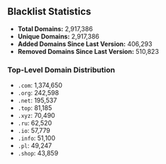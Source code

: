## Blacklist Statistics

- **Total Domains:** 2,917,386
- **Unique Domains:** 2,917,386
- **Added Domains Since Last Version:** 406,293
- **Removed Domains Since Last Version:** 510,823

### Top-Level Domain Distribution

-  `.com`: 1,374,650
-  `.org`: 242,598
-  `.net`: 195,537
-  `.top`: 81,185
-  `.xyz`: 70,490
-  `.ru`: 62,520
-  `.io`: 57,779
-  `.info`: 51,100
-  `.pl`: 49,247
-  `.shop`: 43,859
